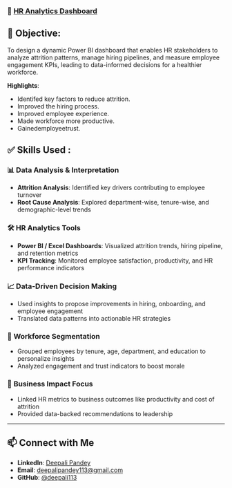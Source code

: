 ### 🔹 [HR Analytics Dashboard](https://github.com/deepali113/Projects/tree/main/P2_HR_Analytics_Dashboard)
## 🎯 **Objective**:
To design a dynamic Power BI dashboard that enables HR stakeholders to analyze attrition patterns, manage hiring pipelines, and measure employee engagement KPIs, leading to data-informed decisions for a healthier workforce.

**Highlights**:
- Identifed key factors to reduce attrition.
- Improved the hiring process.
- Improved employee experience.
- Made workforce more productive.
- Gainedemployeetrust.

## ✅ Skills Used :

### 📊 **Data Analysis & Interpretation**
- **Attrition Analysis**: Identified key drivers contributing to employee turnover
- **Root Cause Analysis**: Explored department-wise, tenure-wise, and demographic-level trends

### 🛠 **HR Analytics Tools**
- **Power BI / Excel Dashboards**: Visualized attrition trends, hiring pipeline, and retention metrics
- **KPI Tracking**: Monitored employee satisfaction, productivity, and HR performance indicators

### 📈 **Data-Driven Decision Making**
- Used insights to propose improvements in hiring, onboarding, and employee engagement
- Translated data patterns into actionable HR strategies

### 👥 **Workforce Segmentation**
- Grouped employees by tenure, age, department, and education to personalize insights
- Analyzed engagement and trust indicators to boost morale

### 🧠 **Business Impact Focus**
- Linked HR metrics to business outcomes like productivity and cost of attrition
- Provided data-backed recommendations to leadership
---
## 📫 Connect with Me

- **LinkedIn**: [Deepali Pandey](https://www.linkedin.com/in/deepali-pandey-7b308b125)
- **Email**: deepalipandey113@gmail.com
- **GitHub**: [@deepali113](https://github.com/deepali113)


